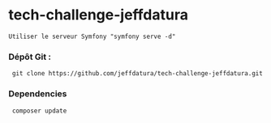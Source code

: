 # tech-challenge-jeffdatura

```
Utiliser le serveur Symfony "symfony serve -d"
```

### Dépôt Git :

```
 git clone https://github.com/jeffdatura/tech-challenge-jeffdatura.git
```
### Dependencies
```
 composer update
```
